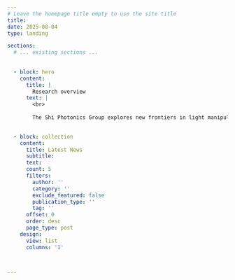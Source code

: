 ```yaml
---
# Leave the homepage title empty to use the site title
title:
date: 2025-08-04
type: landing

sections:
  # ... existing sections ...
  
   
  - block: hero
    content:
      title: |
        Research overview
      text: |
        <br>
        
        The Shi Photonics Group explores new frontiers in light manipulation using nanophotonics. Our research spans the entire stack — from new physics of nanoscale light–matter interaction, to innovative photonic components with novel optical responses, and fully integrated photonic systems for dynamic light control. A key focus is bridging nanophotonics with active platforms such as MEMS, liquid crystals, and nonlinear materials to enable next-generation programmable light processing. These technologies open new possibilities for applications in both the classical and quantum domains, including advanced imaging, sensing, displays, and emerging quantum computing systems.

  
  - block: collection
    content:
      title: Latest News
      subtitle:
      text:
      count: 5
      filters:
        author: ''
        category: ''
        exclude_featured: false
        publication_type: ''
        tag: ''
      offset: 0
      order: desc
      page_type: post
    design:
      view: list
      columns: '1'
  


---
```

